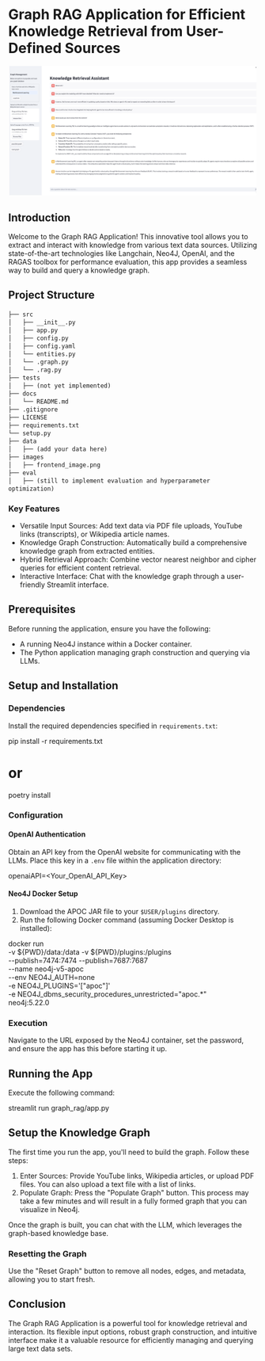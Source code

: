 # Graph RAG Application for Efficient Knowledge Retrieval from User-Defined Sources

<p align="center">
  <img src="../images/GRAPH_RAG_frontend.png" alt="graph-rag" width="500"/>
</p>

## Introduction

Welcome to the Graph RAG Application! This innovative tool allows you to extract and interact with knowledge from various text data sources. Utilizing state-of-the-art technologies like Langchain, Neo4J, OpenAI, and the RAGAS toolbox for performance evaluation, this app provides a seamless way to build and query a knowledge graph.

## Project Structure

	├── src
	│   ├── __init__.py
	│   ├── app.py
	│   ├── config.py
	│   ├── config.yaml
	│   └── entities.py
	│   └── .graph.py
	│   └── .rag.py
	├── tests
	│   ├── (not yet implemented)
	├── docs
	│   └── README.md
	├── .gitignore
	├── LICENSE
	├── requirements.txt
	└── setup.py
	├── data
	│   ├── (add your data here)
	├── images
	│   ├── frontend_image.png
	├── eval
	│   ├── (still to implement evaluation and hyperparameter optimization)

### Key Features
- Versatile Input Sources: Add text data via PDF file uploads, YouTube links (transcripts), or Wikipedia article names.
- Knowledge Graph Construction: Automatically build a comprehensive knowledge graph from extracted entities.
- Hybrid Retrieval Approach: Combine vector nearest neighbor and cipher queries for efficient content retrieval.
- Interactive Interface: Chat with the knowledge graph through a user-friendly Streamlit interface.

## Prerequisites

Before running the application, ensure you have the following:
- A running Neo4J instance within a Docker container.
- The Python application managing graph construction and querying via LLMs.

## Setup and Installation

### Dependencies
Install the required dependencies specified in `requirements.txt`:

pip install -r requirements.txt
# or
poetry install

### Configuration

#### OpenAI Authentication
Obtain an API key from the OpenAI website for communicating with the LLMs. Place this key in a `.env` file within the application directory:

openaiAPI=<Your_OpenAI_API_Key>

#### Neo4J Docker Setup
1. Download the APOC JAR file to your `$USER/plugins` directory.
2. Run the following Docker command (assuming Docker Desktop is installed):

docker run \
  -v ${PWD}/data:/data -v ${PWD}/plugins:/plugins \
  --publish=7474:7474 --publish=7687:7687 \
  --name neo4j-v5-apoc \
  --env NEO4J_AUTH=none \
  -e NEO4J_PLUGINS='["apoc"]' \
  -e NEO4J_dbms_security_procedures_unrestricted="apoc.*" \
  neo4j:5.22.0

### Execution
Navigate to the URL exposed by the Neo4J container, set the password, and ensure the app has this before starting it up.

## Running the App
Execute the following command:

streamlit run graph_rag/app.py

## Setup the Knowledge Graph

The first time you run the app, you'll need to build the graph. Follow these steps:

1. Enter Sources: Provide YouTube links, Wikipedia articles, or upload PDF files. You can also upload a text file with a list of links.
2. Populate Graph: Press the "Populate Graph" button. This process may take a few minutes and will result in a fully formed graph that you can visualize in Neo4j.

Once the graph is built, you can chat with the LLM, which leverages the graph-based knowledge base.

### Resetting the Graph
Use the "Reset Graph" button to remove all nodes, edges, and metadata, allowing you to start fresh.

## Conclusion

The Graph RAG Application is a powerful tool for knowledge retrieval and interaction. Its flexible input options, robust graph construction, and intuitive interface make it a valuable resource for efficiently managing and querying large text data sets.
